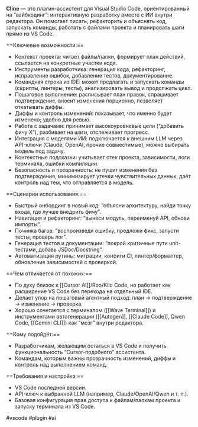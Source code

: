 **Cline** — это плагин-ассистент для Visual Studio Code, ориентированный на “вайбкодинг”: интерактивную разработку вместе с ИИ внутри редактора. Он помогает писать, рефакторить и объяснять код, запускать команды, работать с файлами проекта и планировать шаги прямо из VS Code.

==Ключевые возможности:==
- Контекст проекта: читает файлы/папки, формирует план действий, ссылается на конкретные участки кода.
- Инструменты разработчика: генерация кода, рефакторинг, исправление ошибок, добавление тестов, документирование.
- Командная строка из IDE: может предлагать и запускать команды (скрипты, линтеры, тесты), анализировать вывод и продолжать цикл.
- Пошаговое выполнение: расписывает план правок, спрашивает подтверждение, вносит изменения порционно, позволяет откатывать диффы.
- Диффы и контроль изменений: показывает, что именно будет изменено; удобно для ревью.
- Работа с задачами: принимает высокоуровневые цели (“добавить фичу X”), разбивает на шаги, отслеживает прогресс.
- Интеграция с моделями ИИ: подключается к внешним LLM через API-ключи (Claude, OpenAI, прочие совместимые), можно выбирать модель под задачу.
- Контекстные подсказки: учитывает стек проекта, зависимости, логи терминала, ошибки компиляции.
- Безопасность и прозрачность: не пушит изменения без подтверждения, минимизирует утечки чувствительных данных, даёт контроль над тем, что отправляется в модель.

==Сценарии использования:==
- Быстрый онбординг в новый код: “объясни архитектуру, найди точку входа, где лучше внедрить фичу”.
- Навигация и рефакторинг: “вынеси модуль, переименуй API, обнови импорты”.
- Починка багов: “воспроизведи ошибку, предложи фикс, запусти тесты, проверь лог”.
- Генерация тестов и документации: “покрой критичные пути unit-тестами, добавь JSDoc/Docstring”.
- Автоматизация рутины: миграции, конфиги CI, линтер/форматтер, обновление зависимостей с проверкой.

==Чем отличается от похожих:==
- По духу близок к [[Cursor AI]]/Roo/Kilo Code, но работает как расширение VS Code без перехода на отдельный IDE.
- Делает упор на пошаговый агентный подход: план → подтверждение → изменение → проверка.
- Хорошо сочетается с терминалом ([[Wave Terminal]]) и инструментами автогенерации ([[Autogen]], [[Claude Code]], Qwen Code, [[Gemini CLI]]) как “мозг” внутри редактора.

==Кому подойдёт:==
- Разработчикам, желающим остаться в VS Code и получить функциональность “Cursor-подобного” ассистента.
- Командам, которым важны прозрачность изменений, диффы и контроль над выполнением команд.

==Требования и настройка:==
- VS Code последней версии.
- API-ключ к выбранной LLM (например, Claude/OpenAI/Qwen и т. п.).
- Базовая конфигурация прав доступа к файлам/папкам проекта и запуску терминала из VS Code.

#vscode #plugin #ai
